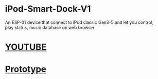 # iPod-Smart-Dock-V1
An ESP-01 device that connect to iPod classic Gen3-5 and let you control, play status, music database on web browser

# [YOUTUBE](https://youtu.be/brp1ZJ7FeHw?si=_tc-UpiQPWjvWJQX)

# [Prototype](https://github.com/VaAndCob/iPod-Smart-Dock-V1/blob/main/document/prototpe.png)
